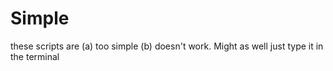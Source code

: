 # Simple

these scripts are (a) too simple (b) doesn't work. Might as well just type it in the terminal
